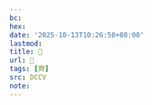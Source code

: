 ```yaml
---
bc:
hex:
date: '2025-10-13T10:26:50+08:00'
lastmod:
title: 􂢥
url: 􂢥
tags: [齊]
src: DCCV
note:
---
```

